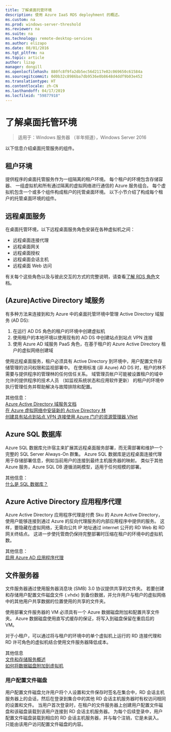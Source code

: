 ```yaml
---
title: 了解桌面托管环境
description: 使用 Azure IaaS RDS deployhment 的概述。
ms.custom: na
ms.prod: windows-server-threshold
ms.reviewer: na
ms.suite: na
ms.technology: remote-desktop-services
ms.author: elizapo
ms.date: 08/01/2016
ms.tgt_pltfrm: na
ms.topic: article
author: lizap
manager: dongill
ms.openlocfilehash: 880fc8f9fa2db5ec56d2117e02c069650c61584a
ms.sourcegitcommit: 0d0b32c8986ba7db9536e0b8648d4ddf9b03e452
ms.translationtype: HT
ms.contentlocale: zh-CN
ms.lasthandoff: 04/17/2019
ms.locfileid: "59877918"
---
```

# <a name="understanding-the-desktop-hosting-environment"></a>了解桌面托管环境

>适用于：Windows 服务器 （半年频道），Windows Server 2016

以下信息介绍桌面托管服务的组件。  
  
## <a name="tenant-environment"></a>租户环境  
提供程序的桌面托管服务作为一组隔离的租户环境。 每个租户的环境包含存储容器、 一组虚拟机和所有通过隔离的虚拟网络进行通信的 Azure 服务组合。 每个虚拟机包含一个或多个组件构成租户的托管桌面环境。 以下小节介绍了构成每个租户的托管桌面环境的组件。

## <a name="remote-desktop-services"></a>远程桌面服务
在桌面托管环境，以下远程桌面服务角色安装在各种虚拟机之间：

  - 远程桌面连接代理
  - 远程桌面网关
  - 远程桌面授权
  - 远程桌面会话主机
  - 远程桌面 Web 访问

有关每个这些角色以及与彼此交互的方式的完整说明，请查看[了解 RDS 角色](Understanding-RDS-roles.md)文档。
  
##  <a name="azure-active-directory-domain-services"></a>(Azure)Active Directory 域服务  
有多种方法来连接到和为 Azure 中的桌面托管环境中管理 Active Directory 域服务 (AD DS):

1. 在运行 AD DS 角色的租户的环境中创建虚拟机
2. 使用租户的本地环境以使用现有的 AD DS 中创建站点到站点 VPN 连接
3. 使用 Azure AD 域服务 PaaS 角色，在基于租户的 Azure Active Directory 租户的虚拟网络创建域

使用远程桌面服务，租户必须具有 Active Directory 到环境中，用户配置文件存储管理的访问权限和监视部署中。 在使用标准 (非 Azure) AD DS 时，租户的林不需要与提供程序的管理林的任何信任关系。 域管理员帐户可能被设置租户的域中允许的提供程序的技术人员 （如监视系统状态和应用软件更新） 的租户的环境中执行管理任务并帮助解决与故障排除和配置。  
    
其他信息：  
[Azure Active Directory 域服务文档](https://azure.microsoft.com/documentation/services/active-directory-ds/)  
[在 Azure 虚拟网络中安装新的 Active Directory 林](https://azure.microsoft.com/documentation/articles/active-directory-new-forest-virtual-machine/)  
[创建具有站点到站点 VPN 连接使用 Azure 门户的资源管理器 VNet](https://azure.microsoft.com/documentation/articles/vpn-gateway-howto-site-to-site-resource-manager-portal/)  
  
## <a name="azure-sql-database"></a>Azure SQL 数据库  
Azure SQL 数据库允许宿主来扩展其远程桌面服务部署，而无需部署和维护一个完整的 SQL Server Always-On 群集。 Azure SQL 数据库是远程桌面连接代理用于存储部署信息，例如当前用户的连接到最终主机服务器的映射。 类似于其他 Azure 服务，Azure SQL DB 遵循消耗模型，适用于任何规模的部署。   
  
其他信息：  
[什么是 SQL 数据库？](https://azure.microsoft.com/documentation/articles/sql-database-technical-overview/)  
  
## <a name="azure-active-directory-application-proxy"></a>Azure Active Directory 应用程序代理  
Azure Active Directory 应用程序代理是付费 Sku 的 Azure Active Directory，使用户能够连接到通过 Azure 的反向代理服务的内部应用程序中提供的服务。 这样，要隐藏在虚拟网络，无需向公共 IP 地址通过 internet 公开的 RD Web 和 RD 网关终结点。 这进一步使托管商仍保持完整部署时压缩在租户的环境中的虚拟机数。
  
其他信息：  
[启用 Azure AD 应用程序代理](https://azure.microsoft.com/documentation/articles/active-directory-application-proxy-enable/)  
    
## <a name="file-server"></a>文件服务器  
文件服务器通过使用服务器消息块 (SMB) 3.0 协议提供共享的文件夹。 若要创建和存储用户配置文件磁盘文件 (.vhdx) 到备份数据，并允许用户与租户的虚拟网络中的其他用户共享数据的位置使用的共享的文件夹。
  
使用部署文件服务器的 VM 必须具有一个 Azure 数据磁盘附加和配置共享文件夹。 Azure 数据磁盘使用直写式缓存的保证，将写入到磁盘保留在重启后的 VM。  
  
对于小租户，可以通过将与租户的环境中的单个虚拟机上运行的 RD 连接代理和 RD 许可角色的虚拟机结合使用文件服务器降低成本。  
  
其他信息  
[文件和存储服务概述](https://technet.microsoft.com/library/hh831487.aspx)  
[如何将数据磁盘附加到虚拟机](http://www.windowsazure.com/manage/windows/how-to-guides/attach-a-disk/)  
  
### <a name="user-profile-disks"></a>用户配置文件磁盘  
用户配置文件磁盘允许用户将个人设置和文件保存时签名在集合中，RD 会话主机服务器上的会话，然后在登录到集合中的其他 RD 会话主机服务器时有权访问相同的设置和文件。 当用户首次登录时，在租户的文件服务器上创建用户配置文件磁盘和该磁盘装载到该用户连接到 RD 会话主机服务器。 为每个后续登录中，用户配置文件磁盘装载到相应的 RD 会话主机服务器，并与每个注销，它是未装入。 只能由该用户访问配置文件磁盘的内容。  
  


